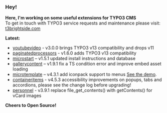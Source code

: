 ### Hey!

**Here, I'm working on some useful extensions for TYPO3 CMS**<br />To get in touch with TYPO3 service requests and maintenance please visit: [t3brightside.com](https://t3brightside.com)

**Latest:**<br />
- [youtubevideo](https://github.com/t3brightside/youtubevideo) - v3.0.0 brings TYPO3 v13 compatibility and drops v11
- [paginatedprocessors](https://github.com/t3brightside/paginatedprocessors) - v1.6.0 adds TYPO3 v13 compatibility
- [microstart](https://github.com/t3brightside/microstart) – v1.5.1 updated install instructions and database
- [gallerycontent](https://github.com/t3brightside/gallerycontent) – v1.9.1 fix a TS condition error and improve embed asset loading
- [microtemplate](https://github.com/t3brightside/microtemplate) – v4.3.1 add iconpack support to menus [See the demo](https://microtemplate.t3brightside.com).
- [containeritems](https://github.com/t3brightside/containeritems) - v4.5.3 accessibility improvements on popups, tabs and accordions, please see the change log before upgrading!
- [personnel](https://github.com/t3brightside/personnel) - v3.9.1 replace file_get_contents() with getContents() for vCard images

**Cheers to Open Source!**
